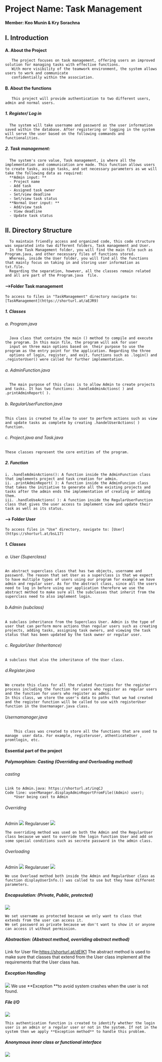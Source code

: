 # Project Name: Task Management 
#### Member: Keo Munin & Kry Sorachna 

## I. Introduction
#### A. About the Project
       The project focuses on task management, offering users an improved solution for managing tasks with effective functions.
       With more visibility of the teamwork environment, the system allows users to work and communicate
       confidentially within the association.
#### B. About the functions
       This project will provide authentication to two different users, admin and normal users. 
##### 1. Register/ Log in
      The system will take username and password as the user information saved within the database. After registering or logging in the system will serve the user based on the following commands and functionalities. 
##### 2. Task management:
      The system's core value, Task management, is where all the implementation and communication are made. This function allows users to create tasks, assign tasks, and set necessary parameters as we will take the following data as required: 
      **Admin input: **
      - Project name
      - Add task 
      - Assigned task owner
      - Set/view deadline 
      - Set/view task status
      **Normal User input: **
      - Add/view task
      - View deadline
      - Update task status
## II. Directory Structure
      To maintain friendly access and organized code, this code structure was separated into two different folders, Task management and User. 
      In the Task Management folder, you will find the main file such as Program.java, and other necessary files of functions stored. 
      Whereas, inside the User folder, you will find all the functions that mainly focus on taking in and storing user information as txt.file. 
      Regarding the separation, however, all the classes remain related and all are part of the Program.java  file. 
#### -->Folder Task management
	To access to files in "TaskManagement" directory navigate to: [TaskManagement](https://shorturl.at/aEJR9)
##### 1. Classes
###### a. Program.java
      Java class that contains the main () method to compile and execute the program. In this main file, the program will ask for user 
      input on three main options based on  their purpose to use the program as the entry point for the application. Regarding the three 
      options of login, register, and exit, functions such as .login() and .registerUser() were called for further implementation. 
###### a. AdminFunction.java
      The main purpose of this class is to allow Admin to create projects and tasks. It has two functions: .handleAdminActions( ) and .printAdminReport( ).  
###### b. RegularUserFunction.java
	This class is created to allow to user to perform actions such as view and update tasks as complete by creating .handelUserActions( ) function. 
###### c. Project.java and Task.java
    These classes represent the core entities of the program.
##### 2. Function
	i. .handleAdminActions(): A function inside the AdminFunction class that implements project and task creation for admin. 
	ii. .printAdminReport( ): A function inside the AdminFuncion class that takes the initiative to generate all the existing projects and tasks after the admin ends the implementation of creating or adding them.
	iii. .handleUseActions( ): A function inside the RegularUserFunction class that gives the user access to implement view and update their task as well as its status. 
#### --> Folder User
	To access files in "Use" directory, navigate to: [User](https://shorturl.at/bsL17)
##### 1. Classes
###### a. User (Superclass) 
	An abstract superclass class that has two objects, username and password. The reason that set User as a superclass is that we expect to have multiple types of users using our program for example we have admin and regular user. As for the abstract class, since all the users need to log in before using our application therefore we use the abstract method to make sure all the subclasses that inherit from the superclass need to also implement login. 
 ###### b.Admin (subclass)
 	A subclass inheritance from the Superclass User. Admin is the type of user that can perform more actions than regular users such as creating projects, adding tasks, assigning task owners, and viewing the task status that has been updated by the task owner or regular user.
 ###### c. RegularUser (Inheritance)
 	A subclass that also the inheritance of the User class. 
 ###### d.Register.java
	We create this class for all the related functions for the register process including the function for users who register as regular users and the function for users who register as admin. 
 	In this class, we store the user's data to paths that we had created and the register function will be called to use with registerUser function in the Usermanager.java class. 
 ###### Usernamanager.java
        This class was created to store all the functions that are used to manage  user data. For example, registeruser, athenticateUser , promtlogin, etc. 
#### Essential part of the project
##### Polymorphism: Casting (Overriding and Overloading method)
###### casting
	Link to Admin.java: https://shorturl.at/inqCJ
	Code line: userManager.displayAdminReportFromFile((Admin) user); 
        *User being cast to Admin
###### Overriding 
Admin
![](Picture/Admin_Overriding.jpg)
Regularuser
![](Picture/RegularUser.Override.jpg)

	The overriding method was used on both the Admin and the RegularUser class because we want to override the login function User and add on some special conditions such as secrete password in the admin class. 
###### Overloading
Admin
![](Picture/Admin_Overload.jpg)
Regularuser
![](Picture/RegularUser.overload.jpg)

	We use Overload method both inside the Admin and RegularUser class as function displayUserInfo.() was called to use but they have different parameters. 
##### Encapsulation: (Private, Public, protected)
![](Picture/Encapsulation.jpg)

	We set username as protected because we only want to class that extends from the user can access it. 
 	We set password as private because we don't want to show it or anyone can access it without permission. 
##### Abstraction: (Abstract method, overriding abstract method)
Link for User file:https://shorturl.at/dEIK1
	The abstract method is used to make sure that classes that extend from the User class implement all the requirements that the User class has. 
##### Exception Handling
![](Picture/Handeling%20Exception.jpg)
	We use **Exception **to avoid system crashes when the user is not found.
##### File I/O
![](Picture/File%20io.jpg)

	This authentication function is created to identify whether the login user is an admin or a regular user or not in the system. If not in the system then we apply **Exception method** to handle this problem.
##### Anonymous inner class or functional interface
![](Picture/Anonymous.jpg)


	

